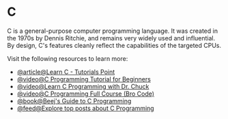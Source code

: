 # C

C is a general-purpose computer programming language. It was created in the 1970s by Dennis Ritchie, and remains very widely used and influential. By design, C's features cleanly reflect the capabilities of the targeted CPUs.

Visit the following resources to learn more:

- [@article@Learn C - Tutorials Point](https://www.tutorialspoint.com/cprogramming/index.htm)
- [@video@C Programming Tutorial for Beginners](https://www.youtube.com/watch?v=KJgsSFOSQv0)
- [@video@Learn C Programming with Dr. Chuck](https://www.youtube.com/watch?v=j-_s8f5K30I)
- [@video@C Programming Full Course (Bro Code)](https://youtu.be/87SH2Cn0s9A)
- [@book@Beej's Guide to C Programming](https://beej.us/guide/bgc/)
- [@feed@Explore top posts about C Programming](https://app.daily.dev/tags/c?ref=roadmapsh)
